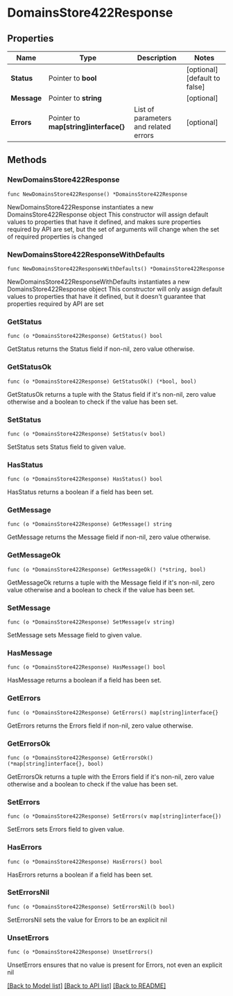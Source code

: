 # DomainsStore422Response

## Properties

Name | Type | Description | Notes
------------ | ------------- | ------------- | -------------
**Status** | Pointer to **bool** |  | [optional] [default to false]
**Message** | Pointer to **string** |  | [optional] 
**Errors** | Pointer to **map[string]interface{}** | List of parameters and related errors | [optional] 

## Methods

### NewDomainsStore422Response

`func NewDomainsStore422Response() *DomainsStore422Response`

NewDomainsStore422Response instantiates a new DomainsStore422Response object
This constructor will assign default values to properties that have it defined,
and makes sure properties required by API are set, but the set of arguments
will change when the set of required properties is changed

### NewDomainsStore422ResponseWithDefaults

`func NewDomainsStore422ResponseWithDefaults() *DomainsStore422Response`

NewDomainsStore422ResponseWithDefaults instantiates a new DomainsStore422Response object
This constructor will only assign default values to properties that have it defined,
but it doesn't guarantee that properties required by API are set

### GetStatus

`func (o *DomainsStore422Response) GetStatus() bool`

GetStatus returns the Status field if non-nil, zero value otherwise.

### GetStatusOk

`func (o *DomainsStore422Response) GetStatusOk() (*bool, bool)`

GetStatusOk returns a tuple with the Status field if it's non-nil, zero value otherwise
and a boolean to check if the value has been set.

### SetStatus

`func (o *DomainsStore422Response) SetStatus(v bool)`

SetStatus sets Status field to given value.

### HasStatus

`func (o *DomainsStore422Response) HasStatus() bool`

HasStatus returns a boolean if a field has been set.

### GetMessage

`func (o *DomainsStore422Response) GetMessage() string`

GetMessage returns the Message field if non-nil, zero value otherwise.

### GetMessageOk

`func (o *DomainsStore422Response) GetMessageOk() (*string, bool)`

GetMessageOk returns a tuple with the Message field if it's non-nil, zero value otherwise
and a boolean to check if the value has been set.

### SetMessage

`func (o *DomainsStore422Response) SetMessage(v string)`

SetMessage sets Message field to given value.

### HasMessage

`func (o *DomainsStore422Response) HasMessage() bool`

HasMessage returns a boolean if a field has been set.

### GetErrors

`func (o *DomainsStore422Response) GetErrors() map[string]interface{}`

GetErrors returns the Errors field if non-nil, zero value otherwise.

### GetErrorsOk

`func (o *DomainsStore422Response) GetErrorsOk() (*map[string]interface{}, bool)`

GetErrorsOk returns a tuple with the Errors field if it's non-nil, zero value otherwise
and a boolean to check if the value has been set.

### SetErrors

`func (o *DomainsStore422Response) SetErrors(v map[string]interface{})`

SetErrors sets Errors field to given value.

### HasErrors

`func (o *DomainsStore422Response) HasErrors() bool`

HasErrors returns a boolean if a field has been set.

### SetErrorsNil

`func (o *DomainsStore422Response) SetErrorsNil(b bool)`

 SetErrorsNil sets the value for Errors to be an explicit nil

### UnsetErrors
`func (o *DomainsStore422Response) UnsetErrors()`

UnsetErrors ensures that no value is present for Errors, not even an explicit nil

[[Back to Model list]](HOW-TO.md#documentation-for-models) [[Back to API list]](HOW-TO.md#documentation-for-api-endpoints) [[Back to README]](HOW-TO.md)


